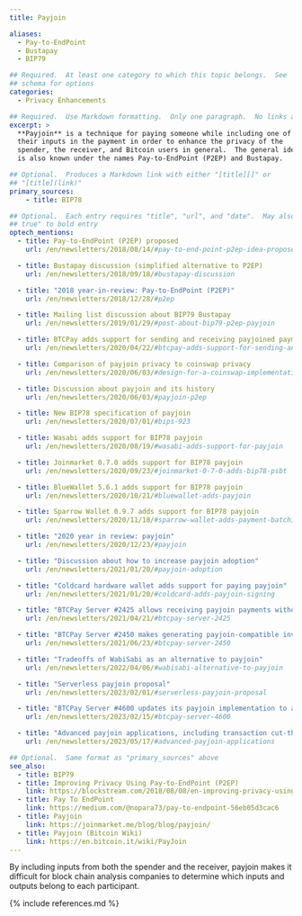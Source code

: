 ```yaml
---
title: Payjoin

aliases:
  - Pay-to-EndPoint
  - Bustapay
  - BIP79

## Required.  At least one category to which this topic belongs.  See
## schema for options
categories:
  - Privacy Enhancements

## Required.  Use Markdown formatting.  Only one paragraph.  No links allowed.
excerpt: >
  **Payjoin** is a technique for paying someone while including one of
  their inputs in the payment in order to enhance the privacy of the
  spender, the receiver, and Bitcoin users in general.  The general idea
  is also known under the names Pay-to-EndPoint (P2EP) and Bustapay.

## Optional.  Produces a Markdown link with either "[title][]" or
## "[title](link)"
primary_sources:
    - title: BIP78

## Optional.  Each entry requires "title", "url", and "date".  May also use "feature:
## true" to bold entry
optech_mentions:
  - title: Pay-to-EndPoint (P2EP) proposed
    url: /en/newsletters/2018/08/14/#pay-to-end-point-p2ep-idea-proposed

  - title: Bustapay discussion (simplified alternative to P2EP)
    url: /en/newsletters/2018/09/18/#bustapay-discussion

  - title: "2018 year-in-review: Pay-to-EndPoint (P2EP)"
    url: /en/newsletters/2018/12/28/#p2ep

  - title: Mailing list discussion about BIP79 Bustapay
    url: /en/newsletters/2019/01/29/#post-about-bip79-p2ep-payjoin

  - title: BTCPay adds support for sending and receiving payjoined payments
    url: /en/newsletters/2020/04/22/#btcpay-adds-support-for-sending-and-receiving-payjoined-payments

  - title: Comparison of payjoin privacy to coinswap privacy
    url: /en/newsletters/2020/06/03/#design-for-a-coinswap-implementation

  - title: Discussion about payjoin and its history
    url: /en/newsletters/2020/06/03/#payjoin-p2ep

  - title: New BIP78 specification of payjoin
    url: /en/newsletters/2020/07/01/#bips-923

  - title: Wasabi adds support for BIP78 payjoin
    url: /en/newsletters/2020/08/19/#wasabi-adds-support-for-payjoin

  - title: Joinmarket 0.7.0 adds support for BIP78 payjoin
    url: /en/newsletters/2020/09/23/#joinmarket-0-7-0-adds-bip78-psbt

  - title: BlueWallet 5.6.1 adds support for BIP78 payjoin
    url: /en/newsletters/2020/10/21/#bluewallet-adds-payjoin

  - title: Sparrow Wallet 0.9.7 adds support for BIP78 payjoin
    url: /en/newsletters/2020/11/18/#sparrow-wallet-adds-payment-batching-and-payjoin

  - title: "2020 year in review: payjoin"
    url: /en/newsletters/2020/12/23/#payjoin

  - title: "Discussion about how to increase payjoin adoption"
    url: /en/newsletters/2021/01/20/#payjoin-adoption

  - title: "Coldcard hardware wallet adds support for paying payjoin"
    url: /en/newsletters/2021/01/20/#coldcard-adds-payjoin-signing

  - title: "BTCPay Server #2425 allows receiving payjoin payments without an inovice"
    url: /en/newsletters/2021/04/21/#btcpay-server-2425

  - title: "BTCPay Server #2450 makes generating payjoin-compatible invoices the default for new hot wallets"
    url: /en/newsletters/2021/06/23/#btcpay-server-2450

  - title: "Tradeoffs of WabiSabi as an alternative to payjoin"
    url: /en/newsletters/2022/04/06/#wabisabi-alternative-to-payjoin

  - title: "Serverless payjoin proposal"
    url: /en/newsletters/2023/02/01/#serverless-payjoin-proposal

  - title: "BTCPay Server #4600 updates its payjoin implementation to avoid creating unnecessary inputs"
    url: /en/newsletters/2023/02/15/#btcpay-server-4600

  - title: "Advanced payjoin applications, including transaction cut-through"
    url: /en/newsletters/2023/05/17/#advanced-payjoin-applications

## Optional.  Same format as "primary_sources" above
see_also:
  - title: BIP79
  - title: Improving Privacy Using Pay-to-EndPoint (P2EP)
    link: https://blockstream.com/2018/08/08/en-improving-privacy-using-pay-to-endpoint/
  - title: Pay To EndPoint
    link: https://medium.com/@nopara73/pay-to-endpoint-56eb05d3cac6
  - title: Payjoin
    link: https://joinmarket.me/blog/blog/payjoin/
  - title: Payjoin (Bitcoin Wiki)
    link: https://en.bitcoin.it/wiki/PayJoin
---
```

By including inputs from both the spender and the receiver, payjoin
makes it difficult for block chain analysis companies to determine
which inputs and outputs belong to each participant.

{% include references.md %}
